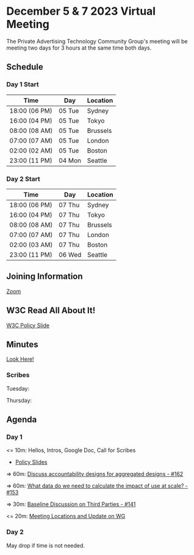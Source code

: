# December 5 & 7 2023 Virtual Meeting

The Private Advertising Technology Community Group's meeting will be meeting two days for 3 hours at the same time both days.

## Schedule

### Day 1 Start

| Time          | Day    | Location      |
| ------------- | ------ | ------------- |
| 18:00 (06 PM) | 05 Tue | Sydney        |
| 16:00 (04 PM) | 05 Tue | Tokyo         |
| 08:00 (08 AM) | 05 Tue | Brussels      |
| 07:00 (07 AM) | 05 Tue | London        |
| 02:00 (02 AM) | 05 Tue | Boston        |
| 23:00 (11 PM) | 04 Mon | Seattle       |

### Day 2 Start

| Time          | Day    | Location      |
| ------------- | ------ | ------------- |
| 18:00 (06 PM) | 07 Thu | Sydney        |
| 16:00 (04 PM) | 07 Thu | Tokyo         |
| 08:00 (08 AM) | 07 Thu | Brussels      |
| 07:00 (07 AM) | 07 Thu | London        |
| 02:00 (03 AM) | 07 Thu | Boston        |
| 23:00 (11 PM) | 06 Wed | Seattle       |

## Joining Information

[Zoom](https://w3c.zoom.us/j/82659868398?pwd=R2wyMlVzVGcwcmZJb1BpZmdDc2crUT09)

## W3C Read All About It!

[W3C Policy Slide](https://github.com/patcg/meetings/blob/main/W3C%20Read%20All%20About%20It!.pdf)

## Minutes

[Look Here!](https://docs.google.com/document/d/1CikN2hcJgAw6dPuGdIqYDw5ze4uNpwhn4h-5nsJhnKQ/edit?usp=sharing)

### Scribes

Tuesday: 

Thursday: 

## Agenda

### Day 1

<= 10m: Hellos, Intros, Google Doc, Call for Scribes
- [Policy Slides](https://github.com/patcg/meetings/blob/main/2023/03/21-telecon/W3C%20Read%20All%20About%20It!.pdf)

=> 60m: [Discuss accountability designs for aggregated designs - #162](https://github.com/patcg/meetings/issues/162)

=> 60m: [What data do we need to calculate the impact of use at scale? - #153](https://github.com/patcg/meetings/issues/153)

=> 30m: [Baseline Discussion on Third Parties - #141](https://github.com/patcg/meetings/issues/141)

<= 20m: [Meeting Locations and Update on WG](https://github.com/patcg/meetings/issues/160)

### Day 2

May drop if time is not needed. 
